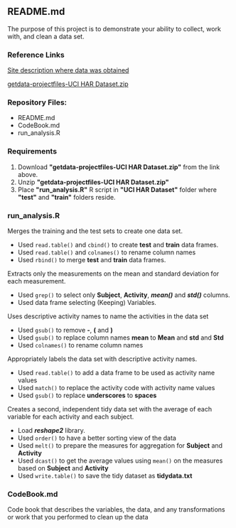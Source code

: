 ## README.md

The purpose of this project is to demonstrate your ability to collect, work with, and clean a data set. 

### Reference Links

[Site description where data was obtained](http://archive.ics.uci.edu/ml/datasets/Human+Activity+Recognition+Using+Smartphones)

[getdata-projectfiles-UCI HAR Dataset.zip](https://d396qusza40orc.cloudfront.net/getdata%2Fprojectfiles%2FUCI%20HAR%20Dataset.zip)



### Repository Files:

* README.md
* CodeBook.md
* run_analysis.R


### Requirements

1. Download __"getdata-projectfiles-UCI HAR Dataset.zip"__ from the link above.
2. Unzip __"getdata-projectfiles-UCI HAR Dataset.zip"__
3. Place __"run_analysis.R"__ R script in __"UCI HAR Dataset"__ folder where __"test"__ and __"train"__ folders reside.


### run_analysis.R

Merges the training and the test sets to create one data set.


* Used ```read.table()``` and ```cbind()``` to create __test__ and __train__ data frames.
* Used ```read.table()``` and ```colnames()``` to rename column names
* Used ```rbind()``` to merge __test__ and __train__ data frames.


Extracts only the measurements on the mean and standard deviation for each measurement.

* Used ```grep()``` to select only __Subject__, __Activity__, __*mean()*__ and __*std()*__ columns.
* Used data frame selecting (Keeping) Variables.


Uses descriptive activity names to name the activities in the data set

* Used ```gsub()``` to remove __-__, __(__ and __)__
* Used ```gsub()``` to replace column names __mean__ to __Mean__ and __std__ and __Std__
* Used ```colnames()``` to rename column names

Appropriately labels the data set with descriptive activity names.
 
* Used ```read.table()``` to add a data frame to be used as activity name values
* Used ```match()``` to replace the activity code with activity name values
* Used ```gsub()``` to replace __underscores__ to __spaces__

Creates a second, independent tidy data set with the average of each variable for each activity and each subject.
 
* Load __*reshape2*__ library.
* Used ```order()``` to have a better sorting view of the data
* Used ```melt()``` to prepare the measures for aggregation for __Subject__ and __Activity__
* Used ```dcast()``` to get the average values using ```mean()``` on the measures based on __Subject__ and __Activity__
* Used ```write.table()``` to save the tidy dataset as __tidydata.txt__


### CodeBook.md

Code book that describes the variables, the data, and any transformations or work that you performed to clean up the data
